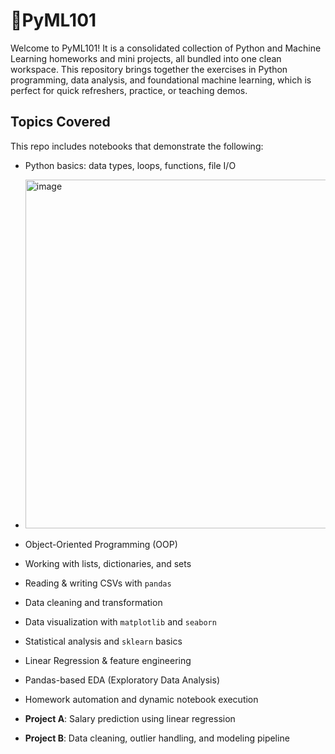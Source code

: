 # 🤖PyML101

Welcome to PyML101! It is a consolidated collection of Python and Machine Learning homeworks and mini projects, all bundled into one clean workspace. This repository brings together the exercises in Python programming, data analysis, and foundational machine learning, which is perfect for quick refreshers, practice, or teaching demos.

## Topics Covered

This repo includes notebooks that demonstrate the following:

- Python basics: data types, loops, functions, file I/O
- <img width="707" height="558" alt="image" src="https://github.com/user-attachments/assets/493a03ef-acc8-4134-8717-4b8864f5a07e" />

- Object-Oriented Programming (OOP)  
- Working with lists, dictionaries, and sets  
- Reading & writing CSVs with `pandas`  
- Data cleaning and transformation  
- Data visualization with `matplotlib` and `seaborn`  
- Statistical analysis and `sklearn` basics  
- Linear Regression & feature engineering  
- Pandas-based EDA (Exploratory Data Analysis)  
- Homework automation and dynamic notebook execution  
- **Project A**: Salary prediction using linear regression  
- **Project B**: Data cleaning, outlier handling, and modeling pipeline  



